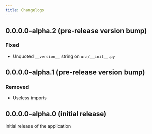 ```yaml
---
title: Changelogs
---
```


## 0.0.0.0-alpha.2 (pre-release version bump)

### Fixed

- Unquoted `__version__` string on `ura/__init__.py`

## 0.0.0.0-alpha.1 (pre-release version bump)

### Removed

- Useless imports

## 0.0.0.0-alpha.0 (initial release)

Initial release of the application
